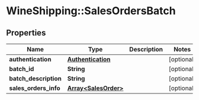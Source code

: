 # WineShipping::SalesOrdersBatch

## Properties
Name | Type | Description | Notes
------------ | ------------- | ------------- | -------------
**authentication** | [**Authentication**](Authentication.md) |  | [optional] 
**batch_id** | **String** |  | [optional] 
**batch_description** | **String** |  | [optional] 
**sales_orders_info** | [**Array&lt;SalesOrder&gt;**](SalesOrder.md) |  | [optional] 

